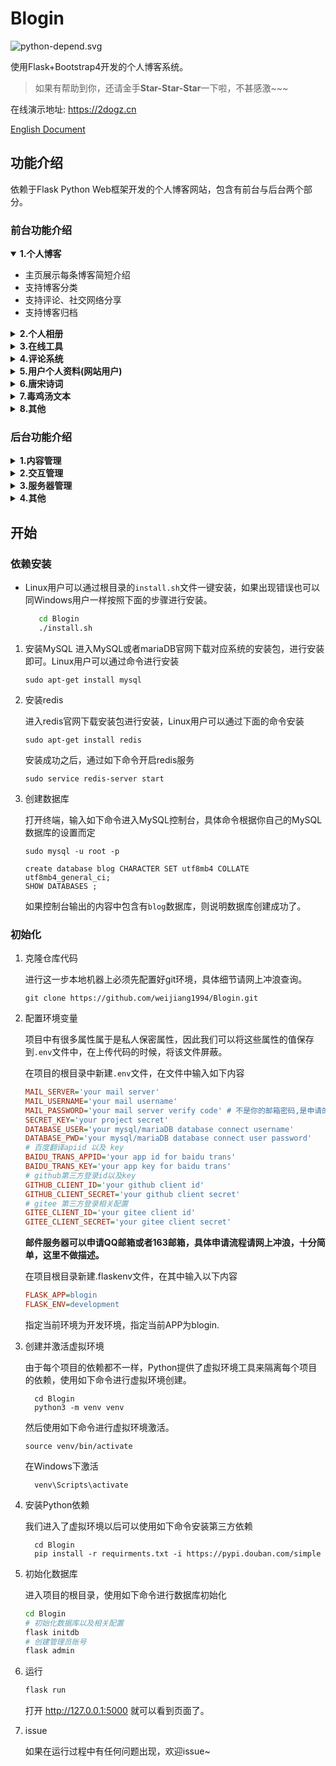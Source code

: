 # Blogin

![python-depend.svg](https://7.dusays.com/2020/12/11/507ca007c94c0.svg)

使用Flask+Bootstrap4开发的个人博客系统。

> 如果有帮助到你，还请金手**Star-Star-Star**一下啦，不甚感激~~~
   
在线演示地址: https://2dogz.cn

[English Document](https://github.com/weijiang1994/Blogin/blob/master/README-EN.md)
## 功能介绍

依赖于Flask Python Web框架开发的个人博客网站，包含有前台与后台两个部分。
### 前台功能介绍

<details open>
  <summary><b>1.个人博客</b></summary>
<div align="left">
    <ul>
    <li>主页展示每条博客简短介绍</li>
    <li>支持博客分类</li>
    <li>支持评论、社交网络分享</li>
    <li>支持博客归档</li>
    </ul>
</div>
</details>
<details>
  <summary><b>2.个人相册</b></summary>
<div align="left">
    <ul>
    <li>支持tag标签</li>
    <li>支持评论点赞</li>
    <li>支持社交账号分享</li>
    </ul>
</div>
</details>

<details>
  <summary><b>3.在线工具</b></summary>
<div align="left">
    <ul>
    <li>在线词云图生成工具</li>
    <li>多端翻译工具</li>
    <li>唐宋诗词查询工具</li>
    <li>在线OCR工具</li>
    <li>在线IP真实地址查询工具</li>
    </ul>
</div>
</details>

<details>
  <summary><b>4.评论系统</b></summary>
<div align="left">
    <ul>
    <li>支持评论、删除、举报功能</li>
    <li>支持评论子回复功能</li>
    </ul>
</div>
</details>

<details>
  <summary><b>5.用户个人资料(网站用户)</b></summary>
<div align="left">
    <ul>
    <li>用户个人动态展示</li>
    <li>未读消息提醒(有人回复你的评论)</li>
    <li>修改个人资料、密码</li>
    <li>登录日志记录(包括实际登录地点)</li>
    </ul>
</div>
</details>

<details>
  <summary><b>6.唐宋诗词</b></summary>
<div align="left">
    <ul>
    <li>随机显示一首唐宋诗</li>
    <li>随机显示一首宋词</li>
    <li>提供获取诗词的API接口</li>
    </ul>
</div>
</details>


<details>
  <summary><b>7.毒鸡汤文本</b></summary>
<div align="left">
    <ul>
    <li>随机一条毒鸡汤文案</li>
    <li>提供获取毒鸡汤文案的API接口</li>
    </ul>
</div>
</details>


<details>
  <summary><b>8.其他</b></summary>
<div align="left">
    <ul>
    <li>支持个人计划制定</li>
    <li>支持近三个月contribute热力图显示</li>
    <li>网站更新里程碑记录</li>
    </ul>
</div>
</details>

### 后台功能介绍

<details>
  <summary><b>1.内容管理</b></summary>
<div align="left">
    <ul>
    <p>博客管理</p>
    <ul>
        <li>新增博客</li>
        <li>编辑博客</li>
        <li>删除博客(前台屏蔽)</li>
    </ul>
    </ul>
    <ul>
    <p>相册管理</p>
    <ul>
        <li>新增照片</li>
        <li>编辑照片</li>
        <li>删除照片(前台屏蔽)</li>
    </ul>
    </ul>
    <ul>
    <p>文学相关</p>
    <ul>
        <p>唐宋诗词</p>
        <ul>
        <li>编辑唐宋诗词(待开发)</li>
        <li>新增唐宋诗词(待开发)</li>
        </ul>
    </ul>
    <ul>
        <p>毒鸡汤文案</p>
        <ul>
        <li>编辑毒鸡汤</li>
        <li>新增毒鸡汤</li>
        </ul>
    </ul>
    </ul>
    <ul>
    <p>个人计划</p>
    <ul>
        <li>新增个人近期计划</li>
        <li>修改个人近期计划</li>
        <li>完成个人近期计划</li>
    </ul>
    </ul>
</div>
</details>

<details>
<summary><b>2.交互管理</b></summary>
<div align="left">
    <ul>
    <p>评论管理</p>
    <ul>
    <li>查看评论</li>
    <li>删除评论(前台屏蔽)</li>
    </ul>
    </ul>
    <ul>
    <p>用户管理</p>
    <ul>
    <li>查看用户</li>
    <li>禁用用户(禁止登录)</li>
    <li>权限设置(管理员/用户)</li>
    </ul>
    </ul>
</div>
</details>

<details>
<summary><b>3.服务器管理</b></summary>
<div align="left">
    <ul>
    <p>服务器运行状态</p>
    <ul>
    <li>CPU占用比</li>
    <li>内存占用比</li>
    <li>网络收发占用</li>
    </ul>
    </ul>
    <ul>
    <p>运行日志</p>
    <ul>
    <li>nginx日志查看</li>
    <li>app错误日志查看</li>
    <li>nginx错误日志查看</li>
    </ul>
    </ul>
</div>
</details>

<details>
<summary><b>4.其他</b></summary>
<div align="left">
    <ul>
    <p>友链</p>
    <ul>
    <li>新增友链</li>
    <li>遗弃友链里程碑</li>
    </ul>
    </ul>
    <ul>
    <p>里程碑</p>
    <ul>
    <li>新增里程碑</li>
    <li>遗弃里程碑</li>
    </ul>
    </ul>
</div>
</details>


## 开始

### 依赖安装
* Linux用户可以通过根目录的`install.sh`文件一键安装，如果出现错误也可以同Windows用户一样按照下面的步骤进行安装。
   ```bash
      cd Blogin
      ./install.sh
   ```


1. 安装MySQL
    进入MySQL或者mariaDB官网下载对应系统的安装包，进行安装即可。Linux用户可以通过命令进行安装
    
    ```shell script
    sudo apt-get install mysql
    ```
    
2. 安装redis

   进入redis官网下载安装包进行安装，Linux用户可以通过下面的命令安装

   ```shell script
   sudo apt-get install redis
   ```

   安装成功之后，通过如下命令开启redis服务

   ```shell script
   sudo service redis-server start
   ```

3. 创建数据库

   打开终端，输入如下命令进入MySQL控制台，具体命令根据你自己的MySQL数据库的设置而定

   ```shell script
   sudo mysql -u root -p
   ```

   ```mysql
   create database blog CHARACTER SET utf8mb4 COLLATE utf8mb4_general_ci;
   SHOW DATABASES ;
   ```

   如果控制台输出的内容中包含有`blog`数据库，则说明数据库创建成功了。
### 初始化

1. 克隆仓库代码

   进行这一步本地机器上必须先配置好git环境，具体细节请网上冲浪查询。

   ```shell script
   git clone https://github.com/weijiang1994/Blogin.git
   ```

2. 配置环境变量

   项目中有很多属性属于是私人保密属性，因此我们可以将这些属性的值保存到`.env`文件中，在上传代码的时候，将该文件屏蔽。

   在项目的根目录中新建`.env`文件，在文件中输入如下内容

   ```ini
   MAIL_SERVER='your mail server'
   MAIL_USERNAME='your mail username'
   MAIL_PASSWORD='your mail server verify code' # 不是你的邮箱密码,是申请的邮箱秘钥
   SECRET_KEY='your project secret'
   DATABASE_USER='your mysql/mariaDB database connect username'
   DATABASE_PWD='your mysql/mariaDB database connect user password'
   # 百度翻译apiid 以及 key
   BAIDU_TRANS_APPID='your app id for baidu trans'
   BAIDU_TRANS_KEY='your app key for baidu trans'
   # github第三方登录id以及key
   GITHUB_CLIENT_ID='your github client id'
   GITHUB_CLIENT_SECRET='your github client secret'
   # gitee 第三方登录相关配置
   GITEE_CLIENT_ID='your gitee client id'
   GITEE_CLIENT_SECRET='your gitee client secret'
   ```

   **邮件服务器可以申请QQ邮箱或者163邮箱，具体申请流程请网上冲浪，十分简单，这里不做描述。**
   
   在项目根目录新建.flaskenv文件，在其中输入以下内容
   ```ini
   FLASK_APP=blogin
   FLASK_ENV=development
   ```
   指定当前环境为开发环境，指定当前APP为blogin.
   
3. 创建并激活虚拟环境

   由于每个项目的依赖都不一样，Python提供了虚拟环境工具来隔离每个项目的依赖，使用如下命令进行虚拟环境创建。

   ```shell
     cd Blogin
     python3 -m venv venv
   ```

   然后使用如下命令进行虚拟环境激活。

   ```shell
   source venv/bin/activate
   ```

   在Windows下激活

   ```shell
     venv\Scripts\activate
   ```

4. 安装Python依赖

   我们进入了虚拟环境以后可以使用如下命令安装第三方依赖

   ```shell
     cd Blogin
     pip install -r requirments.txt -i https://pypi.douban.com/simple
   ```

5. 初始化数据库

   进入项目的根目录，使用如下命令进行数据库初始化

   ```bash
   cd Blogin
   # 初始化数据库以及相关配置
   flask initdb
   # 创建管理员账号
   flask admin
   ```

6. 运行

   ```bash
   flask run
   ```
   打开 http://127.0.0.1:5000 就可以看到页面了。

   
7. issue

   如果在运行过程中有任何问题出现，欢迎issue~
